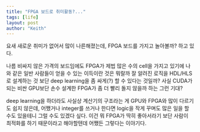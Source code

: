 ```yaml
---
title: "FPGA 보드로 취미활동?..."
tags: [life]
layout: post
author: "Keith"
---
```


요새 새로운 취미가 없어서 많이 나른해졌는데, FPGA 보드를 가지고 놀아볼까? 하고 있다.

나름 비싸지 않은 가격의 보드임에도 FPGA가 제법 많은 수의 cell을 가지고 있기에 나와 같은 일반 사람들이 얻을 수 있는 이득이란 것은 뭐랄까 잘 알려진 로직을 HDL/HLS로 설계하는 것 보단 deep learning을 좀 싸게(?) 할 수 있다는 것일까? 사실 CUDA가 되는 비싼 GPU보단 손수 설계한 FPGA가 좀 더 빨리 돌지 않을까 하는 그런 기대?

deep learning을 하더라도 사실상 계산기의 구조라는 게 GPU와 FPGA와 많이 다르기도 쉽지 않은데, 어쨌거나 integer를 쓰거나 한다면 logic을 작게 꾸며도 많은 일을 할 수도 있을테니 그럴 수도 있겠다 싶다. 이건 뭐 FPGA가 딱히 좋아서라기 보단 사람이 최적화를 하기 때문이라고 해야할텐데 어쨌든 그렇다는 이야기다.

